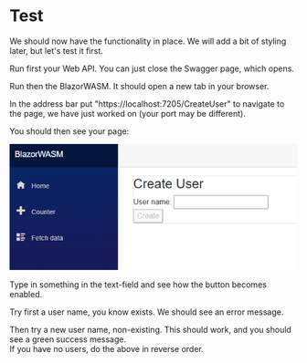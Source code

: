 # Test

We should now have the functionality in place. We will add a bit of styling later, but let's test it first.

Run first your Web API. You can just close the Swagger page, which opens.

Run then the BlazorWASM. It should open a new tab in your browser.

In the address bar put "https://localhost:7205/CreateUser" to navigate to the page, we have just worked on (your port may be different).

You should then see your page:

![img.png](Resources/CreateUserPageView.png)

Type in something in the text-field and see how the button becomes enabled.

Try first a user name, you know exists. We should see an error message.

Then try a new user name, non-existing. This should work, and you should see a green success message.\
If you have no users, do the above in reverse order.